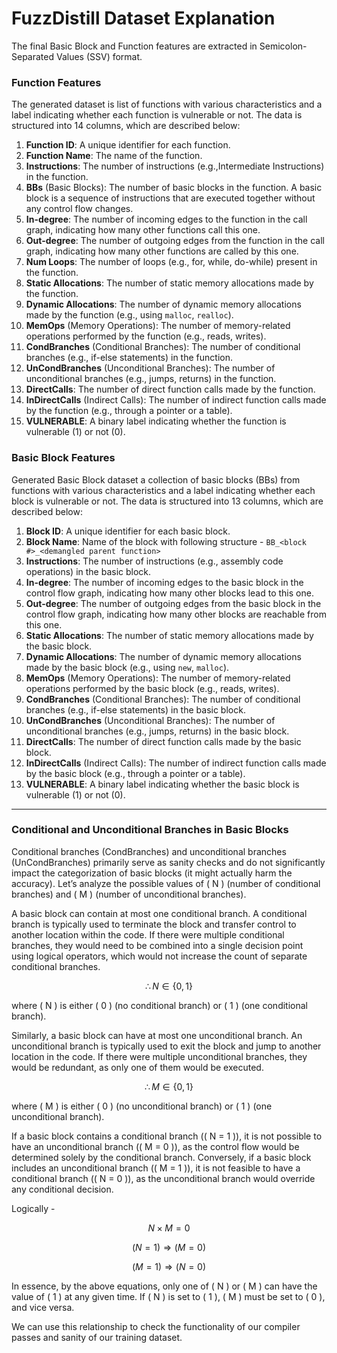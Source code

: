 # FuzzDistill Dataset Explanation

The final Basic Block and Function features are extracted in Semicolon-Separated Values (SSV) format.

### Function Features

The generated dataset is list of functions with various characteristics and a label indicating whether each function is
vulnerable or not. The data is structured into 14 columns, which are described below:

1. **Function ID**: A unique identifier for each function.
2. **Function Name**: The name of the function.
3. **Instructions**: The number of instructions (e.g.,Intermediate Instructions) in the function.
4. **BBs** (Basic Blocks): The number of basic blocks in the function. A basic block is a sequence of instructions that
   are executed together without any control flow changes.
5. **In-degree**: The number of incoming edges to the function in the call graph, indicating how many other functions
   call this one.
6. **Out-degree**: The number of outgoing edges from the function in the call graph, indicating how many other functions
   are called by this one.
7. **Num Loops**: The number of loops (e.g., for, while, do-while) present in the function.
8. **Static Allocations**: The number of static memory allocations made by the function.
9. **Dynamic Allocations**: The number of dynamic memory allocations made by the function (e.g., using `malloc`,
   `realloc`).
10. **MemOps** (Memory Operations): The number of memory-related operations performed by the function (e.g., reads,
    writes).
11. **CondBranches** (Conditional Branches): The number of conditional branches (e.g., if-else statements) in the
    function.
12. **UnCondBranches** (Unconditional Branches): The number of unconditional branches (e.g., jumps, returns) in the
    function.
13. **DirectCalls**: The number of direct function calls made by the function.
14. **InDirectCalls** (Indirect Calls): The number of indirect function calls made by the function (e.g., through a
    pointer or a table).
15. **VULNERABLE**: A binary label indicating whether the function is vulnerable (1) or not (0).

### Basic Block Features

Generated Basic Block dataset a collection of basic blocks (BBs) from functions with various characteristics and a label
indicating whether each block is vulnerable or not. The data is structured into 13 columns, which are described below:

1. **Block ID**: A unique identifier for each basic block.
2. **Block Name**: Name of the block with following structure - `BB_<block #>_<demangled parent function>`
3. **Instructions**: The number of instructions (e.g., assembly code operations) in the basic block.
4. **In-degree**: The number of incoming edges to the basic block in the control flow graph, indicating how many other
   blocks lead to this one.
5. **Out-degree**: The number of outgoing edges from the basic block in the control flow graph, indicating how many
   other blocks are reachable from this one.
6. **Static Allocations**: The number of static memory allocations made by the basic block.
7. **Dynamic Allocations**: The number of dynamic memory allocations made by the basic block (e.g., using `new`,
   `malloc`).
8. **MemOps** (Memory Operations): The number of memory-related operations performed by the basic block (e.g., reads,
   writes).
9. **CondBranches** (Conditional Branches): The number of conditional branches (e.g., if-else statements) in the basic
   block.
10. **UnCondBranches** (Unconditional Branches): The number of unconditional branches (e.g., jumps, returns) in the
    basic block.
11. **DirectCalls**: The number of direct function calls made by the basic block.
12. **InDirectCalls** (Indirect Calls): The number of indirect function calls made by the basic block (e.g., through a
    pointer or a table).
13. **VULNERABLE**: A binary label indicating whether the basic block is vulnerable (1) or not (0).

---

### Conditional and Unconditional Branches in Basic Blocks

Conditional branches (CondBranches) and unconditional branches (UnCondBranches) primarily serve as sanity checks and do
not significantly impact the categorization of basic blocks (it might actually harm the accuracy). Let’s analyze the
possible values of \( N \) (number of conditional branches) and \( M \) (number of unconditional branches).

A basic block can contain at most one conditional branch. A conditional branch is typically used to terminate the block
and transfer control to another location within the code. If there were multiple conditional branches, they would need
to be combined into a single decision point using logical operators, which would not increase the count of separate
conditional branches.

$$
\therefore N \in \{0, 1\}
$$

where \( N \) is either \( 0 \) (no conditional branch) or \( 1 \) (one conditional branch).

Similarly, a basic block can have at most one unconditional branch. An unconditional branch is typically used to exit
the block and jump to another location in the code. If there were multiple unconditional branches, they would be
redundant, as only one of them would be executed.

$$
\therefore M \in \{0, 1\}
$$

where \( M \) is either \( 0 \) (no unconditional branch) or \( 1 \) (one unconditional branch).

If a basic block contains a conditional branch (\( N = 1 \)), it is not possible to have an unconditional branch (\( M =
0 \)), as the control flow would be determined solely by the conditional branch. Conversely, if a basic block includes
an unconditional branch (\( M = 1 \)), it is not feasible to have a conditional branch (\( N = 0 \)), as the
unconditional branch would override any conditional decision.

Logically -

$$
N \times M = 0
$$

$$
(N = 1) \Rightarrow (M = 0)
$$

$$
(M = 1) \Rightarrow (N = 0)
$$

In essence, by the above equations, only one of \( N \) or \( M \) can have the value of \( 1 \) at any given time.
If \( N \) is set to \( 1 \), \( M \) must be set to \( 0 \), and vice versa.

We can use this relationship to check the functionality of our compiler passes and sanity of our training dataset.